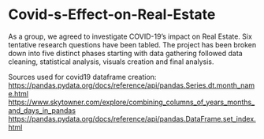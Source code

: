 # Covid-s-Effect-on-Real-Estate
As a group, we agreed to investigate COVID-19’s impact on Real Estate. Six  tentative research questions have been tabled. The project has been broken  down into five distinct phases starting with data gathering followed data  cleaning, statistical analysis, visuals creation and final analysis.

Sources used for covid19 dataframe creation:
https://pandas.pydata.org/docs/reference/api/pandas.Series.dt.month_name.html
https://www.skytowner.com/explore/combining_columns_of_years_months_and_days_in_pandas
https://pandas.pydata.org/docs/reference/api/pandas.DataFrame.set_index.html